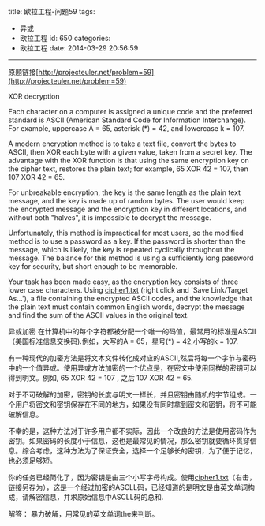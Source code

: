 title: 欧拉工程-问题59
tags:
  - 异或
  - 欧拉工程
id: 650
categories:
  - 欧拉工程
date: 2014-03-29 20:56:59
---

原题链接[http://projecteuler.net/problem=59](http://projecteuler.net/problem=59)

XOR decryption

Each character on a computer is assigned a unique code and the preferred standard is ASCII (American Standard Code for Information Interchange). For example, uppercase A = 65, asterisk (*) = 42, and lowercase k = 107.

A modern encryption method is to take a text file, convert the bytes to ASCII, then XOR each byte with a given value, taken from a secret key. The advantage with the XOR function is that using the same encryption key on the cipher text, restores the plain text; for example, 65 XOR 42 = 107, then 107 XOR 42 = 65.

For unbreakable encryption, the key is the same length as the plain text message, and the key is made up of random bytes. The user would keep the encrypted message and the encryption key in different locations, and without both "halves", it is impossible to decrypt the message.

Unfortunately, this method is impractical for most users, so the modified method is to use a password as a key. If the password is shorter than the message, which is likely, the key is repeated cyclically throughout the message. The balance for this method is using a sufficiently long password key for security, but short enough to be memorable.

Your task has been made easy, as the encryption key consists of three lower case characters. Using [cipher1.txt](http://projecteuler.net/project/cipher1.txt) (right click and 'Save Link/Target As...'), a file containing the encrypted ASCII codes, and the knowledge that the plain text must contain common English words, decrypt the message and find the sum of the ASCII values in the original text.

异或加密
在计算机中的每个字符都被分配一个唯一的码值，最常用的标准是ASCII（美国标准信息交换码).例如，大写的A = 65，星号(*) = 42,小写的k = 107.

有一种现代的加密方法是将文本文件转化成对应的ASCII,然后将每一个字节与密码中的一个值异或。使用异或方法加密的一个优点是，在密文中使用同样的密钥可以得到明文。例如, 65 XOR 42 = 107 , 之后 107 XOR 42 = 65.

对于不可破解的加密，密钥的长度与明文一样长，并且密钥由随机的字节组成。一个用户将密文和密钥保存在不同的地方，如果没有同时拿到密文和密钥，将不可能破解信息。

不幸的是，这种方法对于许多用户都不实际，因此一个改良的方法是使用密码作为密钥。如果密码的长度小于信息，这也是最常见的情况，那么密钥就要循环贯穿信息。综合考虑，这种方法为了保证安全，选择一个足够长的密钥，为了便于记忆，也必须足够短。

你的任务已经简化了，因为密钥是由三个小写字母构成。使用[cipher1.txt](http://projecteuler.net/project/cipher1.txt)（右击，链接另存为），这是一个经过加密的ASCLL码，已经知道的是明文是由英文单词构成，请解密信息，并求原始信息中ASCLL码的总和.

解答：
暴力破解，用常见的英文单词the来判断。

